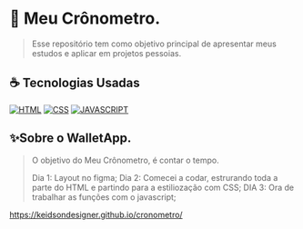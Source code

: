 # 📱 Meu Crônometro.
> Esse repositório tem como objetivo principal de apresentar meus estudos e aplicar em projetos pessoias.

## ☕ Tecnologias Usadas

[![HTML](https://img.shields.io/badge/html%20-%23323330.svg?&style=for-the-badge&logo=html&logoColor=black&color=FF8000)](#)
[![CSS](https://img.shields.io/badge/css%20-%23323330.svg?&style=for-the-badge&logo=css&logoColor=black&color=2E64FE)](#)
[![JAVASCRIPT](https://img.shields.io/badge/javascript%20-%23323330.svg?&style=for-the-badge&logo=css&logoColor=black&color=FFFF00)](#)


## ✨Sobre o WalletApp.
> O objetivo do Meu Crônometro, é contar o tempo.
> 
> Dia 1: Layout no figma;
> Dia 2: Comecei a codar, estrurando toda a parte do HTML e partindo para a estiliozação com CSS;
> DIA 3: Ora de trabalhar as funções com o javascript;

https://keidsondesigner.github.io/cronometro/
